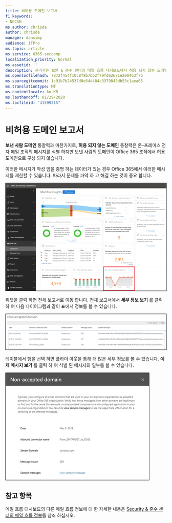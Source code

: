 ```yaml
---
title: 비허용 도메인 보고서
f1.keywords:
- NOCSH
ms.author: chrisda
author: chrisda
manager: dansimp
audience: ITPro
ms.topic: article
ms.service: O365-seccomp
localization_priority: Normal
ms.assetid: ''
description: 관리자는 보안 & 준수 센터의 메일 흐름 대시보드에서 허용 되지 않는 도메인 보고서에 대 한 정보를 확인할 수 있습니다.
ms.openlocfilehash: 7872f454f10c8f8b7bb2f79fd62671e200463f7b
ms.sourcegitcommit: 1c91b7b24537d0e54d484c3379043db53c1aea65
ms.translationtype: MT
ms.contentlocale: ko-KR
ms.lasthandoff: 01/29/2020
ms.locfileid: "41599215"
---
```

# <a name="non-accepted-domain-report"></a>비허용 도메인 보고서

**보낸 사람 도메인** 통찰력과 마찬가지로, **허용 되지 않는 도메인** 통찰력은 온-프레미스 전자 메일 조직의 메시지를 식별 하지만 보낸 사람의 도메인이 Office 365 조직에서 허용 도메인으로 구성 되지 않습니다.

이러한 메시지가 악성 임을 증명 하는 데이터가 있는 경우 Office 365에서 이러한 메시지를 제한할 수 있습니다. 따라서 문제를 파악 하 고 해결 하는 것이 중요 합니다.

![보안 & 준수 센터의 메일 흐름 대시보드에 허용 되지 않는 도메인 보고서가 있습니다.](../media/non-accepted-domain-report-selected.png)

위젯을 클릭 하면 전체 보고서로 이동 합니다. 전체 보고서에서 **세부 정보 보기** 를 클릭 하 여 다음 다이어그램과 같이 표에서 정보를 볼 수 있습니다.

![허용 되지 않는 도메인 보고서의 정보 테이블 보기](../media/non-accepted-domain-report-view-details.png)

테이블에서 행을 선택 하면 플라이 아웃을 통해 더 많은 세부 정보를 볼 수 있습니다. **예제 메시지 보기** 를 클릭 하 여 식별 된 메시지의 일부를 볼 수 있습니다.

![허용 되지 않는 도메인 보고서의 세부 정보 테이블에서 행 선택](../media/non-accepted-domain-report-select-row-in-table.png)

## <a name="see-also"></a>참고 항목

메일 흐름 대시보드의 다른 메일 흐름 정보에 대 한 자세한 내용은 [Security & 준수 센터의 메일 흐름 정보](mail-flow-insights-v2.md)를 참조 하십시오.
